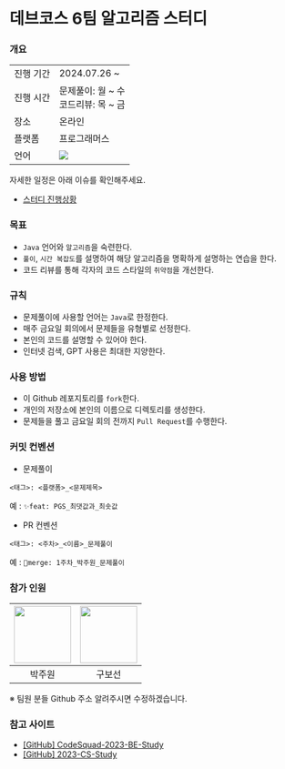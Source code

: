 # 데브코스 6팀 알고리즘 스터디

### 개요

<table>
    <tr>
        <td>진행 기간</td>
        <td>2024.07.26 ~ </td>
    </tr>
    <tr>
        <td>진행 시간</td>
        <td>문제풀이: 월 ~ 수<br>코드리뷰: 목 ~ 금</td>
    </tr>
    <tr>
        <td>장소</td>
        <td>온라인</td>
    </tr>
    <tr>
        <td>플랫폼</td>
        <td>프로그래머스</td>
    </tr>
    <tr>
        <td>언어</td>
        <td><img src="https://img.shields.io/badge/Java-FC4C02?style=flat&logo=OpenJDK&logoColor=white"/></td>
</table>

자세한 일정은 아래 이슈를 확인해주세요.

- [스터디 진행상황](https://github.com/juwon-code/programmers-algorithm-team-study/issues/1)

### 목표

- `Java` 언어와 `알고리즘`을 숙련한다.
- `풀이`, `시간 복잡도`를 설명하여 해당 알고리즘을 명확하게 설명하는 연습을 한다.
- 코드 리뷰를 통해 각자의 코드 스타일의 `취약점`을 개선한다.

### 규칙

- 문제풀이에 사용할 언어는 `Java`로 한정한다.
- 매주 금요일 회의에서 문제들을 유형별로 선정한다.
- 본인의 코드를 설명할 수 있어야 한다.
- 인터넷 검색, GPT 사용은 최대한 지양한다.

### 사용 방법

- 이 Github 레포지토리를 `fork`한다.
- 개인의 저장소에 본인의 이름으로 디렉토리를 생성한다.
- 문제들을 풀고 금요일 회의 전까지 `Pull Request`를 수행한다.

### 커밋 컨벤션

- 문제풀이

```
<태그>: <플랫폼>_<문제제목>
```
예 : `✨feat: PGS_최댓값과_최솟값`

- PR 컨벤션

```
<태그>: <주차>_<이름>_문제풀이
```
예 : `🔀merge: 1주차_박주원_문제풀이`

### 참가 인원

|<a href="https://github.com/juwon-code"><img src="https://github.com/user-attachments/assets/86a09801-82b6-4de1-88f2-265045aad1d9" width="100px"></a>|<a href="https://github.com/milkioiy"><img src="https://avatars.githubusercontent.com/u/93613157?v=4" width="100px"></a>|
|:---:|:---:|
|박주원|구보선|


※ 팀원 분들 Github 주소 알려주시면 수정하겠습니다.

### 참고 사이트

- [[GitHub] CodeSquad-2023-BE-Study](https://github.com/CodeSquad-2023-BE-Study/Algorithm-Study?tab=readme-ov-file)
- [[GitHub] 2023-CS-Study](https://github.com/devSquad-study/2023-CS-Study)
